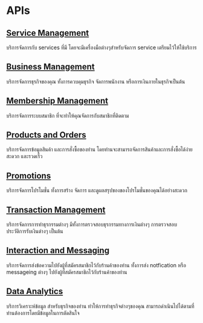 # APIs

## [Service Management](https://mana-sand-portal.developer.azure-api.net "Link To sandbox")

บริการจัดการกับ services ที่มี โดยจะมีเครื่องมือต่างๆสำหรับจัดการ service เตรียมไว้ให้ใช้บริการ

## [Business Management](https://mana-sand-portal.developer.azure-api.net "Link To sandbox")

บริการจัดการธุรกิจของคุณ ทั้งการควบคุมธุรกิจ จัดการพนักงาน หรือการเงินภายในธุรกิจเป็นต้น

## [Membership Management](https://mana-sand-portal.developer.azure-api.net "Link To sandbox")

บริการจัดการระบบสมาชิก ที่จะทำให้คุณจัดการกับสมาชิกที่ติดตาม

## [Products and Orders](https://mana-sand-portal.developer.azure-api.net "Link To sandbox")

บริการจัดการข้อมูลสินค้า และการสั่งซื้อของท่าน โดยท่านจะสามารถจัดการสินค้าและการสั่งซื้อได้ง่าย สะดวก และรวดเร็ว

## [Promotions](https://mana-sand-portal.developer.azure-api.net "Link To sandbox")

บริการจัดการโปรโมชั่น ทั้งการสร้าง จัดการ และดูผลสรุปของของโปรโมชั่นของคุณได้อย่างสะดวก

## [Transaction Management](https://mana-sand-portal.developer.azure-api.net "Link To sandbox")

บริการจัดการการทำธุรกรรมต่างๆ มีทั้งการตรวจสอบธุรกรรมทางการเงินต่างๆ การตรวจสอบประวัติการรับเงินต่างๆ เป็นต้น

## [Interaction and Messaging](https://mana-sand-portal.developer.azure-api.net "Link To sandbox")

บริการจัดการส่งข้อความไปยังผู้ที่สมัครสมาชิกไว้กับร้านค้าของท่าน ทั้งการส่ง notfication หรือ messageing ต่างๆ ไปยังผู้ที่สมัครสมาชิกไว้กับร้านค้าของท่าน
## [Data Analytics](https://mana-sand-portal.developer.azure-api.net "Link To sandbox")

บริการวิเคราะห์ข้อมูล สำหรับธุรกิจของท่าน ทำให้การทำธุรกิจต่างๆของคุณ สามารถดำเนินไปได้ตามที่ท่านต้องการโดยมีข้อมูลในการตัดสินใจ